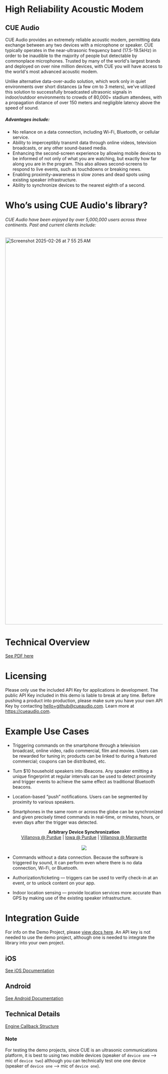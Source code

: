 
# High Reliability Acoustic Modem  

## CUE Audio

CUE Audio provides an extremely reliable acoustic modem, permitting data exchange between any two devices with a microphone or speaker. CUE typically operates in the near-ultrasonic frequency band (17.5-19.5kHz) in order to be inaudible to the majority of people but detectable by commonplace microphones. Trusted by many of the world's largest brands and deployed on over nine million devices, with CUE you will have access to the world's most advanced acoustic modem.

Unlike alternative data-over-audio solution, which work only in quiet environments over short distances (a few cm to 3 meters), we've utilized this solution to successfully broadcasted ultrasonic signals in indoor/outdoor environments to crowds of 80,000+ stadium attendees, with a propagation distance of over 150 meters and negligible latency above the speed of sound.

##### Advantages include:

* No reliance on a data connection, including Wi-Fi, Bluetooth, or cellular service.
* Ability to imperceptibly transmit data through online videos, television broadcasts, or any other sound-based media.
* Enhancing the second-screen experience by allowing mobile devices to be informed of not only of what you are watching, but exactly how far along you are in the program. This also allows second-screens to respond to live events, such as touchdowns or breaking news.
* Enabling proximity-awareness in slow zones and dead spots using existing speaker infrastructure.
* Ability to synchronize devices to the nearest eighth of a second.

# Who’s using CUE Audio's library?
###### CUE Audio have been enjoyed by over 5,000,000 users across three continents. Past and current clients include:

<img width="1237" alt="Screenshot 2025-02-26 at 7 55 25 AM" src="https://github.com/user-attachments/assets/17b1db17-4e55-4a26-914e-fd248b297834" />

# Technical Overview
[See PDF here](./doc/cue-technical-overview.pdf)

# Licensing

Please only use the included API Key for applications in development. The public API Key included in this demo is liable to break at any time. Before pushing a product into production, please make sure you have your own API Key by contacting <hello+github@cueaudio.com>. Learn more at <https://cueaudio.com>.


# Example Use Cases

* Triggering commands on the smartphone through a television broadcast, online video, radio commercial, film and movies. Users can be rewarded for tuning in; products can be linked to during a featured commercial; coupons can be distributed, etc.

* Turn $10 household speakers into iBeacons. Any speaker emitting a unique fingerprint at regular intervals can be used to detect proximity and trigger events to achieve the same effect as traditional Bluetooth beacons.

* Location-based “push” notifications. Users can be segmented by proximity to various speakers.
 
* Smartphones in the same room or across the globe can be synchronized and given precisely timed commands in real-time, or minutes, hours, or even days after the trigger was detected.

<p align="center">
  <b>Arbitrary Device Synchronization</b><br>
  <a href="https://youtu.be/ork4Q4eoUg4">Villanova @ Purdue</a> |
  <a href="https://www.youtube.com/watch?v=UkxqUhp2RCk">Iowa @ Purdue</a> |
  <a href="https://www.youtube.com/watch?v=YZZp-idBDpM">Villanova @ Marquette</a>
  <br><br>
  <a href="https://youtu.be/ork4Q4eoUg4"><img src="http://qraider.com/XT/images/purdue.gif"> </a>
</p>
 
* Commands without a data connection. Because the software is triggered by sound, it can perform even where there is no data connection, Wi-Fi, or Bluetooth.
 
* Authorization/ticketing — triggers can be used to verify check-in at an event, or to unlock content on your app.
 
* Indoor location sensing — provide location services more accurate than GPS by making use of the existing speaker infrastructure.

# Integration Guide

For info on the Demo Project, please [view docs here](https://cueaudio.readme.io/docs/demo-project). An API key is not needed to use the demo project, although one is needed to integrate the library into your own project. 

## iOS
[See iOS Documentation](./doc/iOS_README.md)

## Android
[See Android Documentation](./doc/Android_README.md)

## Technical Details
[Engine Callback Structure](https://cueaudio.readme.io/docs/basic-use-cases#structure-of-a-cuetrigger) 

### Note

For testing the demo projects, since CUE is an ultrasonic communications platform, it is best to using two mobile devices (speaker of `device one` --> mic of `device two`) although you can technically test one one device (speaker of `device one` --> mic of `device one`). 
